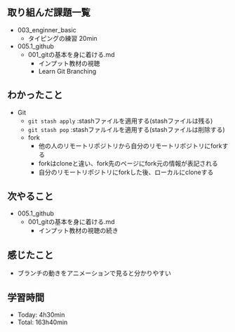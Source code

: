 ## 取り組んだ課題一覧
- 003_enginner_basic
  - タイピングの練習 20min
- 005.1_github
  - 001_gitの基本を身に着ける.md
    - インプット教材の視聴
    - Learn Git Branching
## わかったこと
- Git
  - `git stash apply` :stashファイルを適用する(stashファイルは残る)
  - `git stash pop` :stashファルイルを適用する(stashファイルは削除する)
  - fork
    - 他の人のリモートリポジトリから自分のリモートリポジトリにforkする
    - forkはcloneと違い、fork先のページにfork元の情報が表記される
    - 自分のリモートリポジトリにforkした後、ローカルにcloneする

## 次やること
- 005.1_github
  - 001_gitの基本を身に着ける.md
    - インプット教材の視聴の続き
## 感じたこと
  - ブランチの動きをアニメーションで見ると分かりやすい
## 学習時間
- Today: 4h30min
- Total: 163h40min
